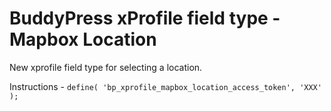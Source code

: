 # BuddyPress xProfile field type - Mapbox Location

New xprofile field type for selecting a location.

Instructions - `define( 'bp_xprofile_mapbox_location_access_token', 'XXX' );`
